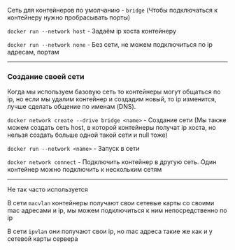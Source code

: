 Сеть для контейнеров по умолчанию - ```bridge``` (Чтобы подключаться к контейнеру нужно пробрасывать порты)

```docker run --network host``` - Задаём ip хоста контейнеру
  
```docker run --network none``` - Без сети, не можем подключиться по ip адресам, портам

---
### Создание своей сети
Когда мы используем базовую сеть то контейнеры могут общаться по ip, но если мы удалим контейнер и создадим новый,
то ip изменится, лучше сделать общение по именам (DNS). 
  
```docker network create --drive bridge <name>``` - Создание сети (Мы также можем создать сеть host, в которой контейнеры получат ip хоста, но нельзя создать больше одной такой сети и null тоже)

```docker run --network <name>``` - Запуск в сети

```docker network connect``` - Подключить контейнер в другую сеть. Один контейнер можно подключить к нескольким сетям

---

Не так часто используется

В сети ```macvlan``` контейнеры получают свои сетевые карты со своими mac адресами и ip, мы можем подключиться к ним непосредственно по ip  

В сети ```ipvlan``` они получают свои ip, но mac адреса такие же как и у сетевой карты сервера
